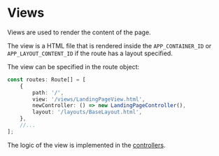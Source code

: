 # Views

Views are used to render the content of the page.

The view is a HTML file that is rendered inside the `APP_CONTAINER_ID` or `APP_LAYOUT_CONTENT_ID` if the route has a layout specified.

The view can be specified in the route object:

```ts
const routes: Route[] = [
	{
		path: '/',
		view: '/views/LandingPageView.html',
		newController: () => new LandingPageController(),
		layout: '/layouts/BaseLayout.html',
	},
	//...
];
```

The logic of the view is implemented in the [controllers](../../src/controllers/readme.md).
